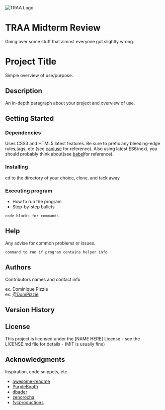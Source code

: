 ![TRAA Logo](https://github.com/TomLin19/presentation-review/images/traa_logo-MASTER.png)
# TRAA Midterm Review


Going over some stuff that almost everyone got slightly wrong.


# Project Title

Simple overview of use/purpose.

## Description

An in-depth paragraph about your project and overview of use.

## Getting Started

### Dependencies

Uses CSS3 and HTML5 latest features. Be sure to prefix any 
bleeding-edge rules,tags, etc (see [caniuse](http://caniuse.com) for reference).
Also using  latest ES6/next, you should probably think about(see [babel](https://babeljs.io/)for reference).


### Installing

cd to the dircetory of your choice, clone, and tack away

### Executing program

* How to run the program
* Step-by-step bullets
```
code blocks for commands
```

## Help

Any advise for common problems or issues.
```
command to run if program contains helper info
```

## Authors

Contributors names and contact info

ex. Dominique Pizzie  
ex. [@DomPizzie](https://twitter.com/dompizzie)

## Version History



## License

This project is licensed under the [NAME HERE] License - see the LICENSE.md file for details - (MIT is usually fine)

## Acknowledgments

Inspiration, code snippets, etc.
* [awesome-readme](https://github.com/matiassingers/awesome-readme)
* [PurpleBooth](https://gist.github.com/PurpleBooth/109311bb0361f32d87a2)
* [dbader](https://github.com/dbader/readme-template)
* [zenorocha](https://gist.github.com/zenorocha/4526327)
* [fvcproductions](https://gist.github.com/fvcproductions/1bfc2d4aecb01a834b46)